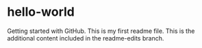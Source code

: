 hello-world
===========

Getting started with GitHub.
This is my first readme file.
This is the additional content included in the readme-edits branch.
